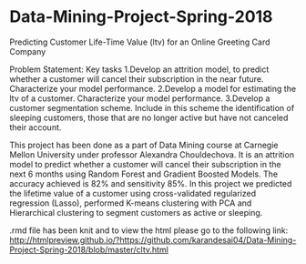 # Data-Mining-Project-Spring-2018
Predicting Customer Life-Time Value (ltv) for an Online Greeting Card Company

Problem Statement: Key tasks 1.Develop an attrition model, to predict whether a customer will cancel their subscription in the near future. Characterize your model performance. 2.Develop a model for estimating the ltv of a customer. Characterize your model performance. 3.Develop a customer segmentation scheme. Include in this scheme the identification of sleeping customers, those that are no longer active but have not canceled their account.

This project has been done as a part of Data Mining course at Carnegie Mellon University under professor Alexandra Chouldechova. It is an attrition model to predict whether a customer will cancel their subscription in the next 6 months using Random Forest and Gradient Boosted Models. The accuracy achieved is 82% and sensitivity 85%. In this project we predicted the lifetime value of a customer using cross-validated regularized regression (Lasso), performed K-means clustering with PCA and Hierarchical clustering to segment customers as active or sleeping.

.rmd file has been knit and to view the html please go to the following link: http://htmlpreview.github.io/?https://github.com/karandesai04/Data-Mining-Project-Spring-2018/blob/master/cltv.html
